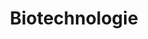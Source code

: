 ---
title: Biotechnologie
longTitle: 'Biotechnologie'
tags:
- gccommon
french:
- "[[Biotechnology]]"
---